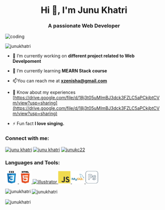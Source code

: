 <h1 align="center">Hi 👋, I'm Junu Khatri</h1>
<h3 align="center">A passionate Web Developer</h3>
<img akign="right" alt="coding" width="400" src="https://user-images.githubusercontent.com/74038190/221352975-94759904-aa4c-4032-a8ab-b546efb9c478.gif">

<p align="left"> <img src="https://komarev.com/ghpvc/?username=junukhatri&label=Profile%20views&color=0e75b6&style=flat" alt="junukhatri" /> </p>

- 🔭 I’m currently working on **different project related to Web Develpoment**

- 🌱 I’m currently learning **MEARN Stack course**

- 📫You can reach me at **xzenisha@gmail.com**

- 📄 Know about my experiences [https://drive.google.com/file/d/18j3t05uMImBJ3dck3FZLC5aPCkjbtCVm/view?usp=sharing](https://drive.google.com/file/d/18j3t05uMImBJ3dck3FZLC5aPCkjbtCVm/view?usp=sharing)

- ⚡ Fun fact **I love singing.**

<h3 align="left">Connect with me:</h3>
<p align="left">
<a href="https://linkedin.com/in/junu khatri" target="blank"><img align="center" src="https://raw.githubusercontent.com/rahuldkjain/github-profile-readme-generator/master/src/images/icons/Social/linked-in-alt.svg" alt="junu khatri" height="30" width="40" /></a>
<a href="https://fb.com/junu khatri" target="blank"><img align="center" src="https://raw.githubusercontent.com/rahuldkjain/github-profile-readme-generator/master/src/images/icons/Social/facebook.svg" alt="junu khatri" height="30" width="40" /></a>
<a href="https://instagram.com/junukc22" target="blank"><img align="center" src="https://raw.githubusercontent.com/rahuldkjain/github-profile-readme-generator/master/src/images/icons/Social/instagram.svg" alt="junukc22" height="30" width="40" /></a>
</p>

<h3 align="left">Languages and Tools:</h3>
<p align="left"> <a href="https://www.w3schools.com/css/" target="_blank" rel="noreferrer"> <img src="https://raw.githubusercontent.com/devicons/devicon/master/icons/css3/css3-original-wordmark.svg" alt="css3" width="40" height="40"/> </a> <a href="https://www.w3.org/html/" target="_blank" rel="noreferrer"> <img src="https://raw.githubusercontent.com/devicons/devicon/master/icons/html5/html5-original-wordmark.svg" alt="html5" width="40" height="40"/> </a> <a href="https://www.adobe.com/in/products/illustrator.html" target="_blank" rel="noreferrer"> <img src="https://www.vectorlogo.zone/logos/adobe_illustrator/adobe_illustrator-icon.svg" alt="illustrator" width="40" height="40"/> </a> <a href="https://developer.mozilla.org/en-US/docs/Web/JavaScript" target="_blank" rel="noreferrer"> <img src="https://raw.githubusercontent.com/devicons/devicon/master/icons/javascript/javascript-original.svg" alt="javascript" width="40" height="40"/> </a> <a href="https://www.mysql.com/" target="_blank" rel="noreferrer"> <img src="https://raw.githubusercontent.com/devicons/devicon/master/icons/mysql/mysql-original-wordmark.svg" alt="mysql" width="40" height="40"/> </a> <a href="https://www.photoshop.com/en" target="_blank" rel="noreferrer"> <img src="https://raw.githubusercontent.com/devicons/devicon/master/icons/photoshop/photoshop-line.svg" alt="photoshop" width="40" height="40"/> </a> </p>

<p><img align="left" src="https://github-readme-stats.vercel.app/api/top-langs?username=junukhatri&show_icons=true&locale=en&layout=compact" alt="junukhatri" /></p>

<p>&nbsp;<img align="center" src="https://github-readme-stats.vercel.app/api?username=junukhatri&show_icons=true&locale=en" alt="junukhatri" /></p>

<p><img align="center" src="https://github-readme-streak-stats.herokuapp.com/?user=junukhatri&" alt="junukhatri" /></p>
